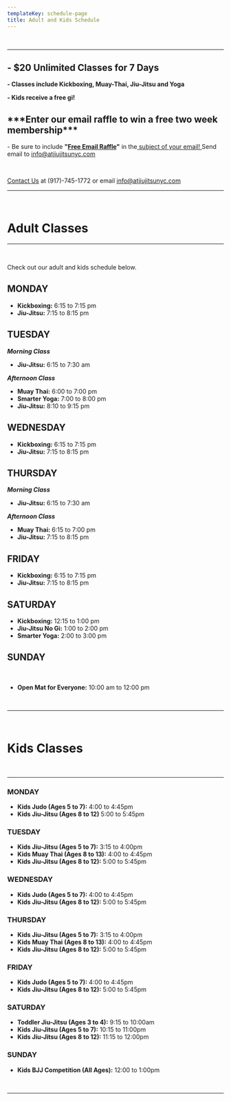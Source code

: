 ```yaml
---
templateKey: schedule-page
title: Adult and Kids Schedule
---
```

<br>

- - -

## **\-** **$20 Unlimited Classes for 7 Days**

**\- Classes include Kickboxing, Muay-Thai, Jiu-Jitsu and Yoga** 

**\- Kids receive a free gi!**

## **\*\*\*Enter our email raffle to win a free two week membership\*\*\***

\- Be sure to include **"**[**Free Email Raffle**](mailto://info@atjiujitsunyc.com)**"** in the[ subject of your email! ](mailto://info@atjiujitsunyc.com) Send email to [info@atjiujitsunyc.com](mailto://info@atjiujitsunyc.com)

<br>

[Contact Us](https://www.atjiujitsunyc.com/contact) at (917)-745-1772 or email [info@atjiujitsunyc.com](mailto://info@atjiujitsunyc.com)

- - -

<br>

# Adult Classes

- - -

<br>

Check out our adult and kids schedule below.

## MONDAY

* **Kickboxing:** 6:15 to 7:15 pm
* **Jiu-Jitsu:** 7:15 to 8:15 pm

## TUESDAY

_**Morning Class**_

* **Jiu-Jitsu:** 6:15 to 7:30 am

**_Afternoon Class_**

* **Muay Thai:** 6:00 to 7:00 pm
* **Smarter Yoga:** 7:00 to 8:00 pm
* **Jiu-Jitsu:** 8:10 to 9:15 pm

## WEDNESDAY

* **Kickboxing:** 6:15 to 7:15 pm
* **Jiu-Jitsu:** 7:15 to 8:15 pm

## THURSDAY

_**Morning Class**_

* **Jiu-Jitsu:** 6:15 to 7:30 am

**_Afternoon Class_**

* **Muay Thai:** 6:15 to 7:00 pm
* **Jiu-Jitsu:** 7:15 to 8:15 pm

## FRIDAY

* **Kickboxing:** 6:15 to 7:15 pm
* **Jiu-Jitsu:** 7:15 to 8:15 pm

## SATURDAY

* **Kickboxing:** 12:15 to 1:00 pm
* **Jiu-Jitsu No Gi:** 1:00 to 2:00 pm
* **Smarter Yoga:** 2:00 to 3:00 pm 	

## SUNDAY

<br>

* **Open Mat for Everyone:** 10:00 am to 12:00 pm

<br>

- - -

<br>

# Kids Classes

<br>

- - -

### MONDAY

* **Kids Judo (Ages 5 to 7):** 4:00 to 4:45pm
* **Kids Jiu-Jitsu (Ages 8 to 12)** 5:00 to 5:45pm

### TUESDAY

* **Kids Jiu-Jitsu (Ages 5 to 7):** 3:15 to 4:00pm
* **Kids Muay Thai (Ages 8 to 13):** 4:00 to 4:45pm
* **Kids Jiu-Jitsu (Ages 8 to 12):** 5:00 to 5:45pm

### WEDNESDAY

* **Kids Judo (Ages 5 to 7):** 4:00 to 4:45pm
* **Kids Jiu-Jitsu (Ages 8 to 12):** 5:00 to 5:45pm

### THURSDAY

* **Kids Jiu-Jitsu (Ages 5 to 7):** 3:15 to 4:00pm
* **Kids Muay Thai (Ages 8 to 13):** 4:00 to 4:45pm
* **Kids Jiu-Jitsu (Ages 8 to 12):** 5:00 to 5:45pm

### FRIDAY

* **Kids Judo (Ages 5 to 7):** 4:00 to 4:45pm
* **Kids Jiu-Jitsu (Ages 8 to 12):** 5:00 to 5:45pm

### SATURDAY

* **Toddler Jiu-Jitsu (Ages 3 to 4):** 9:15 to 10:00am
* **Kids Jiu-Jitsu (Ages 5 to 7):** 10:15 to 11:00pm
* **Kids Jiu-Jitsu (Ages 8 to 12):** 11:15 to 12:00pm 	

### SUNDAY

* **Kids BJJ Competition (All Ages):** 12:00 to 1:00pm

<br>

- - -

###

